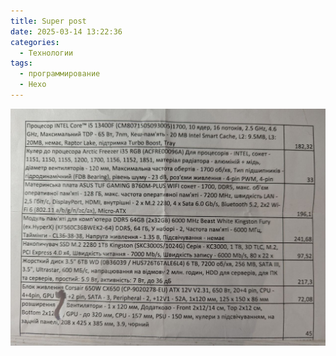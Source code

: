 ```yaml
---
title: Super post
date: 2025-03-14 13:22:36
categories: 
  - Технологии
tags:
  - программирование
  - Hexo
---
```


![](Super-post/natacomp290125.jpg)
